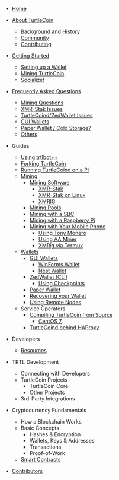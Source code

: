 - [Home](Home)

- [About TurtleCoin](About-TurtleCoin)
  - [Background and History](Background-and-History)
  - [Community](Community)
  - [Contributing](Contributing)

- [Getting Started](Getting-Started)
  - [Setting up a Wallet](Getting-Started#new-wallet)
  - [Mining TurtleCoin](Getting-Started#mining)
  - [Socialize!](Getting-Started#socialize)

- [Frequently Asked Questions](Frequently-Asked-Questions)

  * [Mining Questions](Frequently-Asked-Questions#mining-questions)
  * [XMR-Stak Issues](Frequently-Asked-Questions#xmr-stak-issues)
  * [TurtleCoind/ZedWallet Issues](Frequently-Asked-Questions#tcoind-zedwallet-issues)
  * [GUI Wallets](Frequently-Asked-Questions#gui-wallets)

  - [Paper Wallet / Cold Storage?](Frequently-Asked-Questions#paper-wallet-cold-storage)
  - [Others](Frequently-Asked-Questions#other)

- Guides
  - [Using trtlbot++](Using-trtlbot-plus-plus)
  - [Forking TurtleCoin](Forking-Turtlecoin)
  - [Running TurtleCoind on a Pi](Running-TurtleCoind-on-Pi)
  - [Mining](Mining)
    - [Mining Software](Mining#how-to-mine)
      - [XMR-Stak](XMR-Stak-Guide)
      - [XMR-Stak on Linux](XMR-Stak-Linux-Guide)
      - [XMRIG](XMRig-Guide)
    - [Mining Pools](Pools)
    - [Mining with a SBC](Mining-with-SBC)
    - [Mining with a Raspberry Pi](Optimizing-RaspberryPi-TurtleCoin-Mining)
    - [Mining with Your Mobile Phone](Mining-with-Phone)
      - [Using Tony Monero](Using-Tony-Monero)
      - [Using AA Miner](Using-AA-Miner)
      - [XMRig via Termux](Using-Termux)
  - [Wallets](Making-a-Wallet)
    * [GUI Wallets](Making-a-GUI-Wallet)
      * [WinForms Wallet](Using-WinForms-Wallet)
      * [Nest Wallet](Using-Nest-Wallet)
    * [ZedWallet (CLI)](Using-ZedWallet)
      * [Using Checkpoints](Using-checkpoints)
    * [Paper Wallet](Making-a-Paper-Wallet)
    * [Recovering your Wallet](Recovering-your-Wallet)
    * [Using Remote Nodes](Using-remote-nodes)
  - Service Operators
    * [Compiling TurtleCoin from Source](Compiling-From-Source)
      - [CentOS 7](Compiling-From-Source#centos-7)
    * [TurtleCoind behind HAProxy](TurtleCoind-behind-HAProxy)

- Developers
  * [Resources](Resources)

- TRTL Development
  - Connecting with Developers
  - TurtleCoin Projects
    - TurtleCoin Core
    - Other Projects
  - 3rd-Party Integrations

- Cryptocurrency Fundamentals
  - How a Blockchain Works
  - Basic Concepts
    - Hashes & Encryption
    - Wallets, Keys & Addresses
    - Transactions
    - Proof-of-Work
  - [Smart Contracts](smart-contract)

- [Contributors](Contributors)
